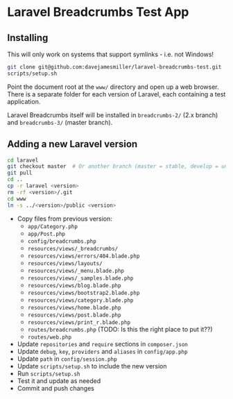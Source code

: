 # Laravel Breadcrumbs Test App

## Installing

This will only work on systems that support symlinks - i.e. not Windows!

```bash
git clone git@github.com:davejamesmiller/laravel-breadcrumbs-test.git
scripts/setup.sh
```

Point the document root at the `www/` directory and open up a web browser. There is a separate folder for each version of Laravel, each containing a test application.

Laravel Breadcrumbs itself will be installed in `breadcrumbs-2/` (2.x branch) and `breadcrumbs-3/` (master branch).

## Adding a new Laravel version

```bash
cd laravel
git checkout master  # Or another branch (master = stable, develop = unstable, or a version number)
git pull
cd ..
cp -r laravel <version>
rm -rf <version>/.git
cd www
ln -s ../<version>/public <version>
```

- Copy files from previous version:
    - `app/Category.php`
    - `app/Post.php`
    - `config/breadcrumbs.php`
    - `resources/views/_breadcrumbs/`
    - `resources/views/errors/404.blade.php`
    - `resources/views/layouts/`
    - `resources/views/_menu.blade.php`
    - `resources/views/_samples.blade.php`
    - `resources/views/blog.blade.php`
    - `resources/views/bootstrap2.blade.php`
    - `resources/views/category.blade.php`
    - `resources/views/home.blade.php`
    - `resources/views/post.blade.php`
    - `resources/views/print_r.blade.php`
    - `routes/breadcrumbs.php` (TODO: Is this the right place to put it??)
    - `routes/web.php`
- Update `repositories` and `require` sections in `composer.json`
- Update `debug`, `key`, `providers` and `aliases` in `config/app.php`
- Update `path` in `config/session.php`
- Update `scripts/setup.sh` to include the new version
- Run `scripts/setup.sh`
- Test it and update as needed
- Commit and push changes
